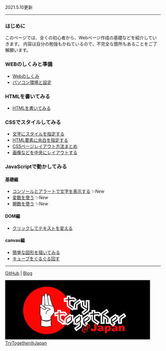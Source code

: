 2021.5.10更新

---


### はじめに
このページでは、全くの初心者から、Webページ作成の基礎などを紹介していきます。
内容は自分の勉強もかねているので、不完全な箇所もあることをご了解願います。

### WEBのしくみと準備
- [Webのしくみ](docs/shikumi.html) 
- [パソコン環境と設定](docs/setting.html) 

### HTMLを書いてみる
- [HTMLを書いてみる](docs/html_is.html) 

### CSSでスタイルしてみる
- [文字にスタイルを指定する](docs/css_text.html) 
- [HTML要素に余白を指定する](docs/css_boxmodel.html) 
- [CSSページレイアウト方法まとめ ](docs/css_layout.html) 
- [画像などを中央にレイアウトする](docs/css_layout02.html)

### JavaScriptで動かしてみる
#### 基礎編
- [コンソールとアラートで文字を表示する](docs/js-hello.html) ✨*New*
- [変数を使う](docs/js-core01.html) ✨*New*
- [関数を使う](docs/js-core02.html) ✨*New*

#### DOM編
- [クリックしてテキストを変える](docs/js_change_text.html) 

#### canvas編
- [簡単な図形を描いてみる](docs/canvas_draw.html) 
- [キューブをぐるぐる回す](docs/cube.html) 


---

[GitHub](https://github.com/TTS2141/imository) | 
[Blog](https://tts2141.github.io/blog/)  

![TryTogether@Japan](/images/TryTogetherAtJapanLogo.png)
[TryTogether@Japan](https://trytogetheratjapan.org/)

